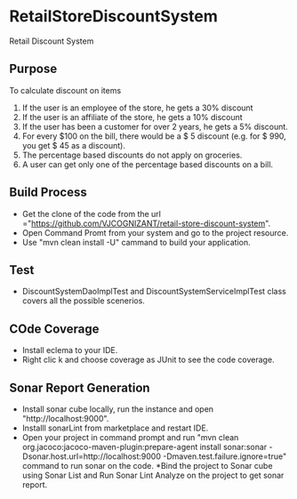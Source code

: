 # RetailStoreDiscountSystem
Retail Discount System

##  Purpose
To calculate discount on items
1. If the user is an employee of the store, he gets a 30% discount
2. If the user is an affiliate of the store, he gets a 10% discount
3. If the user has been a customer for over 2 years, he gets a 5% discount.
4. For every $100 on the bill, there would be a $ 5 discount (e.g. for $ 990, you get $ 45 as a discount).
5. The percentage based discounts do not apply on groceries.
6. A user can get only one of the percentage based discounts on a bill.

##  Build Process
* Get the clone of the code from the url ="https://github.com/VJCOGNIZANT/retail-store-discount-system".
* Open Command Promt from your system and go to the project resource.
* Use "mvn clean install -U" cammand to build your application.

## Test
* DiscountSystemDaoImplTest and DiscountSystemServiceImplTest class covers all the possible scenerios.

## COde Coverage
* Install eclema to your IDE.
* Right clic k and choose coverage as JUnit to see the code coverage.

## Sonar Report Generation
* Install sonar cube locally, run the instance and open "http://localhost:9000".
* Installl sonarLint from marketplace and restart IDE.
* Open your project in command prompt and run "mvn clean org.jacoco:jacoco-maven-plugin:prepare-agent install sonar:sonar -Dsonar.host.url=http://localhost:9000 -Dmaven.test.failure.ignore=true" command to run sonar on the code.
*Bind the project to Sonar cube using Sonar List and Run Sonar Lint Analyze on the project to get sonar report.

